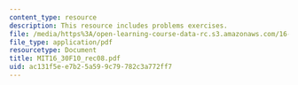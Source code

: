 ```yaml
---
content_type: resource
description: This resource includes problems exercises.
file: /media/https%3A/open-learning-course-data-rc.s3.amazonaws.com/16-30-feedback-control-systems-fall-2010/ac131f5ee7b25a599c79782c3a772ff7_MIT16_30F10_rec08.pdf
file_type: application/pdf
resourcetype: Document
title: MIT16_30F10_rec08.pdf
uid: ac131f5e-e7b2-5a59-9c79-782c3a772ff7
---
```

